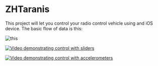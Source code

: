 # ZHTaranis

This project will let you control your radio control vehicle using and iOS device. The basic flow of data is this:

![this](http://i.imgur.com/kQBhLlA.jpg)


[![Video demonstrating control with sliders](https://www.youtube.com/watch?v=JZmAIm_PLXs)](https://www.youtube.com/watch?v=JZmAIm_PLXs)

[![Video demonstrating control with accelerometers](https://www.youtube.com/watch?v=gU_dak8WAM8)](https://www.youtube.com/watch?v=gU_dak8WAM8)





